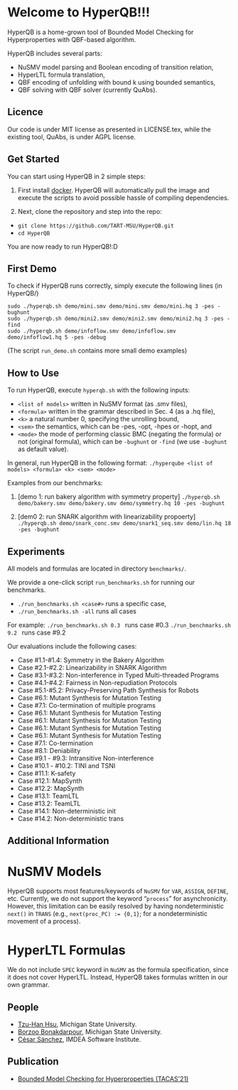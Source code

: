 # Welcome to HyperQB!!!
HyperQB is a home-grown tool of Bounded Model Checking for Hyperproperties with QBF-based algorithm.

HyperQB includes several parts:
- NuSMV model parsing and Boolean encoding of transition relation,
- HyperLTL formula translation,
- QBF encoding of unfolding with bound k using bounded semantics,
- QBF solving with QBF solver (currently QuAbs).  

## Licence
Our code is under MIT license as presented in LICENSE.tex,
while the existing tool, QuAbs, is under AGPL license.  

## Get Started
You can start using HyperQB in 2 simple steps:
1. First install [docker](https://docs.docker.com/get-docker/). 
HyperQB will automatically pull the image and execute the scripts to avoid possible hassle of compiling dependencies.

2. Next, clone the repository and step into the repo:
- ```git clone https://github.com/TART-MSU/HyperQB.git```
- ```cd HyperQB```

You are now ready to run HyperQB!:D

## First Demo
To check if HyperQB runs correctly, simply execute the following lines (in HyperQB/)

```sudo ./hyperqb.sh demo/mini.smv demo/mini.smv demo/mini.hq 3 -pes -bughunt```<br/>
```sudo ./hyperqb.sh demo/mini2.smv demo/mini2.smv demo/mini2.hq 3 -pes -find```<br/>
```sudo ./hyperqb.sh demo/infoflow.smv demo/infoflow.smv demo/infoflow1.hq 5 -pes -debug```<br/>

(The script ```run_demo.sh``` contains more small demo examples)


## How to Use
To run HyperQB, execute ```hyperqb.sh``` with the following inputs:
- `<list of models>` written in NuSMV format (as .smv files),
- `<formula>` written in the grammar described in Sec. 4 (as a .hq file),
- `<k>` a natural number 0, specifying the unrolling bound,
- `<sem>` the semantics, which can be -pes, -opt, -hpes or -hopt, and
- `<mode>` the mode of performing classic BMC (negating the formula) or not (original formula), which can be `-bughunt` or `-find` (we use `-bughunt` as default value).  
    
In general, run HyperQB in the following format:
    ```./hyperqube <list of models> <formula> <k> <sem> <mode>```

Examples from our benchmarks:
1. [demo 1: run bakery algorithm with symmetry property]
```./hyperqb.sh demo/bakery.smv demo/bakery.smv demo/symmetry.hq 10 -pes -bughunt```

2. [dem0 2: run SNARK algorithm with linearizability propoerty]
```./hyperqb.sh demo/snark_conc.smv demo/snark1_seq.smv demo/lin.hq 18 -pes -bughunt```    


## Experiments
All models and formulas are located in directory `benchmarks/`.

We provide a one-click script ```run_benchmarks.sh``` for running our benchmarks.
- ```./run_benchmarks.sh <case#>``` runs a specific case,
- ```./run_benchmarks.sh -all``` runs all cases

For example: 
```./run_benchmarks.sh 0.3 ``` runs case #0.3 
```./run_benchmarks.sh 9.2 ``` runs case #9.2 

Our evaluations include the following cases:<br/>
- Case #1.1-#1.4: Symmetry in the Bakery Algorithm<br/>
- Case #2.1-#2.2: Linearizability in SNARK Algorithm<br/>
- Case #3.1-#3.2: Non-interference in Typed Multi-threaded Programs<br/>
- Case #4.1-#4.2: Fairness in Non-repudiation Protocols<br/>
- Case #5.1-#5.2: Privacy-Preserving Path Synthesis for Robots<br/>
- Case #6.1: Mutant Synthesis for Mutation Testing<br/>
- Case #7.1: Co-termination of multiple programs<br/>
- Case #6.1: Mutant Synthesis for Mutation Testing<br/>
- Case #6.1: Mutant Synthesis for Mutation Testing<br/>
- Case #6.1: Mutant Synthesis for Mutation Testing<br/>
- Case #6.1: Mutant Synthesis for Mutation Testing<br/>
- Case #7.1: Co-termination<br/>
- Case #8.1: Deniability<br/>
- Case #9.1 - #9.3: Intransitive Non-interference<br/>
- Case #10.1 - #10.2: TINI and TSNI
- Case #11.1: K-safety
- Case #12.1: MapSynth
- Case #12.2: MapSynth
- Case #13.1: TeamLTL
- Case #13.2: TeamLTL
- Case #14.1: Non-deterministic init
- Case #14.2: Non-deterministic trans

## Additional Information 

# NuSMV Models 
HyperQB supports most features/keywords of `NuSMV` for `VAR`, `ASSIGN`, `DEFINE`, etc. Currently, we do not support the keyword “`process`” for asynchronicity. However, this limitation can be easily resolved by having nondeterministic `next()` in `TRANS` (e.g., `next(proc_PC) := {0,1}`; for a nondeterministic movement of a process).

# HyperLTL Formulas 
We do not include `SPEC` keyword in `NuSMV` as the formula specification, since it does not cover HyperLTL. Instead, HyperQB takes formulas written in our own grammar. 

## People
- [Tzu-Han Hsu](https://tzuhancs.github.io/), Michigan State University.
- [Borzoo Bonakdarpour](http://www.cse.msu.edu/~borzoo/), Michigan State University.
- [César Sánchez](https://software.imdea.org/~cesar/), IMDEA Software Institute.

## Publication
- [Bounded Model Checking for Hyperproperties (TACAS'21)](https://link.springer.com/content/pdf/10.1007/978-3-030-72016-2_6.pdf)


